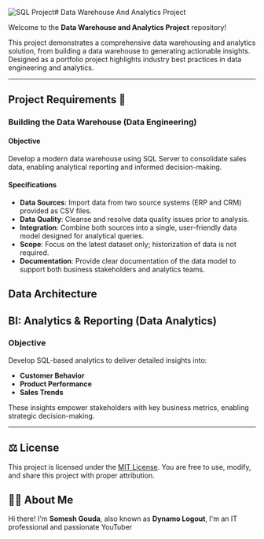 ![SQL Project](https://github.com/user-attachments/assets/17fbe2c9-34e1-4bb1-9145-22bbfea6de4f)# Data Warehouse And Analytics Project

Welcome to the **Data Warehouse and Analytics Project** repository!

This project demonstrates a comprehensive data warehousing and analytics solution, from building a data warehouse to generating actionable insights. Designed as a portfolio project highlights industry best practices in data engineering and analytics.

---

## Project Requirements 🚀


### Building the Data Warehouse (Data Engineering)


#### Objective
Develop a modern data warehouse using SQL Server to consolidate sales data, enabling analytical reporting and informed decision-making.


#### Specifications
- **Data Sources**: Import data from two source systems (ERP and CRM) provided as CSV files.
- **Data Quality**: Cleanse and resolve data quality issues prior to analysis.
- **Integration**: Combine both sources into a single, user-friendly data model designed for analytical queries.
- **Scope**: Focus on the latest dataset only; historization of data is not required.
- **Documentation**: Provide clear documentation of the data model to support both business stakeholders and analytics teams.


## Data Architecture




## BI: Analytics & Reporting (Data Analytics)


### Objective
Develop SQL-based analytics to deliver detailed insights into:
- **Customer Behavior**
- **Product Performance**
- **Sales Trends**


These insights empower stakeholders with key business metrics, enabling strategic decision-making.


---


## ⚖️ License

This project is licensed under the [MIT License](LICENSE). You are free to use, modify, and share this project with proper attribution.

## 👨‍💻 About Me

Hi there! I'm **Somesh Gouda**, also known as **Dynamo Logout**, I'm an IT professional and passionate YouTuber 
